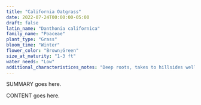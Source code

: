 ```yaml
---
title: "California Oatgrass"
date: 2022-07-24T00:00:00-05:00
draft: false
latin_name: "Danthonia californica"
family_name: "Poaceae"
plant_type: "Grass"
bloom_time: "Winter"
flower_color: "Brown;Green"
size_at_maturity: "1-3 ft"
water_needs: "Low"
additional_characteristices_notes: "Deep roots, takes to hillsides well, and better erosion protection than most trees."
---
```


SUMMARY goes here.

<!--more-->

CONTENT goes here.